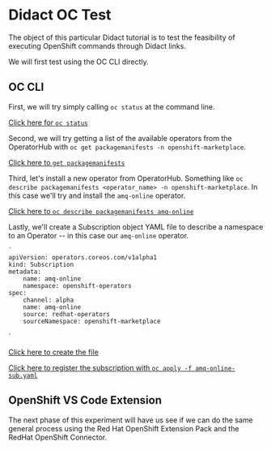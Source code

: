 # Didact OC Test

The object of this particular Didact tutorial is to test the feasibility of executing OpenShift commands through Didact links.

We will first test using the OC CLI directly.

## OC CLI

First, we will try simply calling `oc status` at the command line.

[Click here for `oc status`](didact://?commandId=vscode.didact.sendNamedTerminalAString&text=OCTerminal$$oc%20status "Call `oc status` in a terminal window")

Second, we will try getting a list of the available operators from the OperatorHub with `oc get packagemanifests -n openshift-marketplace`.

[Click here to `get packagemanifests`](didact://?commandId=vscode.didact.sendNamedTerminalAString&text=OCTerminal$$oc%20get%20packagemanifests%20-n%20openshift-marketplace "Call `oc get packagemanifests -n openshift-marketplace` in a terminal window")

Third, let's install a new operator from OperatorHub. Something like `oc describe packagemanifests <operator_name> -n openshift-marketplace`. In this case we'll try and install the `amq-online` operator.

[Click here to `oc describe packagemanifests amq-online`](didact://?commandId=vscode.didact.sendNamedTerminalAString&text=OCTerminal$$oc%20describe%20packagemanifests%20amq-online%20-n%20openshift-marketplace "Call `oc describe packagemanifests amq-online -n openshift-marketplace` in a terminal window")

Lastly, we'll create a Subscription object YAML file to describe a namespace to an Operator -- in this case our `amq-online` operator.

    `
    apiVersion: operators.coreos.com/v1alpha1
    kind: Subscription
    metadata:
        name: amq-online
        namespace: openshift-operators 
    spec:
        channel: alpha
        name: amq-online 
        source: redhat-operators 
        sourceNamespace: openshift-marketplace
`

[Click here to create the file](didact://?commandId=vscode.didact.scaffoldProject&extFilePath=redhat.didact-oc-test/didact/amq-online-sub.json&completion=Created%20subscription%20yaml%20file.)

[Click here to register the subscription with `oc apply -f amq-online-sub.yaml`](didact://?commandId=vscode.didact.sendNamedTerminalAString&text=OCTerminal$$oc%20apply%20-f%20amq-online-sub.yaml "Call `oc apply -f amq-online-sub.yaml` in a terminal window")

## OpenShift VS Code Extension

The next phase of this experiment will have us see if we can do the same general process using the Red Hat OpenShift Extension Pack and the RedHat OpenShift Connector.
